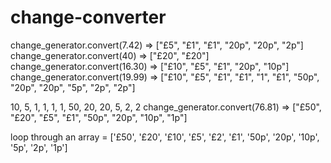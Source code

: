 # change-converter

change_generator.convert(7.42)
 => ["£5", "£1", "£1", "20p", "20p", "2p"]
change_generator.convert(40)
 => ["£20", "£20"]
change_generator.convert(16.30)
 => ["£10", "£5", "£1", "20p", "10p"]
change_generator.convert(19.99)
 => ["£10", "£5", "£1", "£1", "1", "£1", "50p", "20p", "20p", "5p", "2p", "2p"]

 10, 5, 1, 1, 1, 1, 50, 20, 20, 5, 2, 2
change_generator.convert(76.81)
 => ["£50", "£20", "£5", "£1", "50p", "20p", "10p", "1p"]

 loop through an array =
 ['£50', '£20', '£10', '£5', '£2', '£1', '50p', '20p', '10p', '5p', '2p', '1p']
